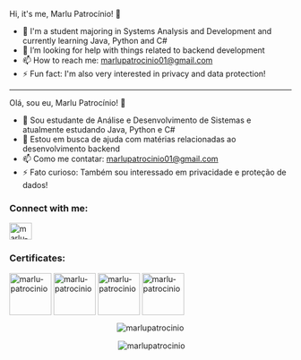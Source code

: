 
Hi, it's me, Marlu Patrocínio! 👋

- :blue_book: I'm a student majoring in Systems Analysis and Development and currently learning Java, Python and C#
- 🤔 I’m looking for help with things related to backend development
- 📫 How to reach me: marlupatrocinio01@gmail.com
- ⚡ Fun fact: I'm also very interested in privacy and data protection!

--------------------------------------------------------------------------------------------------------

Olá, sou eu, Marlu Patrocínio! 👋

- :blue_book: Sou estudante de Análise e Desenvolvimento de Sistemas e atualmente estudando Java, Python e C#
- 🤔 Estou em busca de ajuda com matérias relacionadas ao desenvolvimento backend
- 📫 Como me contatar: marlupatrocinio01@gmail.com
- ⚡ Fato curioso: Também sou interessado em privacidade e proteção de dados!

<h3 align="left">Connect with me:</h3>
<p align="left">
<a href="https://linkedin.com/in/marlu-patrocinio/?locale=en_US" target="blank"><img align="center" src="https://raw.githubusercontent.com/rahuldkjain/github-profile-readme-generator/master/src/images/icons/Social/linked-in-alt.svg" alt="marlu-patrocinio" height="30" width="40" /></a>
</p>

<h3 align="left">Certificates:</h3>
<p align="left">
<a href="https://app.exeed.pro/holder/badge/90209" target="blank"><img align="center" src="https://i.postimg.cc/wvkmkZz6/EXIN-Badge-Module-Foundation-PDP-1024x1024.png" alt="marlu-patrocinio" height="75" width="75" /></a>
<a href="https://www.credly.com/badges/0d4b0ada-fc02-407a-90c8-692f01f2736b/public_url" target="blank"><img align="center" src="https://i.postimg.cc/DzMh8rS6/cybersecurity-essentials.png" alt="marlu-patrocinio" height="75" width="75" /></a>
 <a href="https://www.cloudskillsboost.google/public_profiles/c46e267f-d472-4b01-b994-32638e3632f8" target="blank"><img align="center" src="https://i.postimg.cc/7h0YVT0S/google-cloud-logo-0.png" alt="marlu-patrocinio" height="75" width="75" /></a>
 <a href="https://catalog-education.oracle.com/pls/certview/sharebadge?id=0B49F9D802CCE6A0B9EB7849345FF246BE59C902710133AEEBF5D37A2CE9F0A0" target="blank"><img align="center" src="https://i.postimg.cc/yY0xPymk/OCIF2023-CA-1.png" alt="marlu-patrocinio" height="75" width="75" /></a>
</p>

<div align="center">
 <p><img align="center" src="https://github-readme-stats.vercel.app/api/top-langs?username=marlupatrocinio&show_icons=true&theme=dark&locale=en&layout=compact" alt="marlupatrocinio" /></p>

<p>&nbsp;<img align="center" src="https://github-readme-stats.vercel.app/api?username=marlupatrocinio&show_icons=true&theme=dark&locale=en" alt="marlupatrocinio" /></p>
</div>

